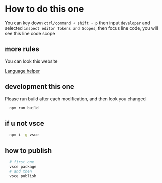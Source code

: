 # How to do this one

You can key down `ctrl/command + shift + p` then input `developer` and selected `inspect editor Tokens and Scopes`, then focus line code, you will see this line code scope

## more rules

You can look this website

[Language helper](https://www.sublimetext.com/docs/3/scope_naming.html#comment)

## development this one

Please run build after each modification, and then look you changed

```bash
  npm run build
```

## if u not vsce

```bash
  npm i -g vsce
```

## how to publish

```bash
  # first one
  vsce package
  # and then
  vsce publish
```

